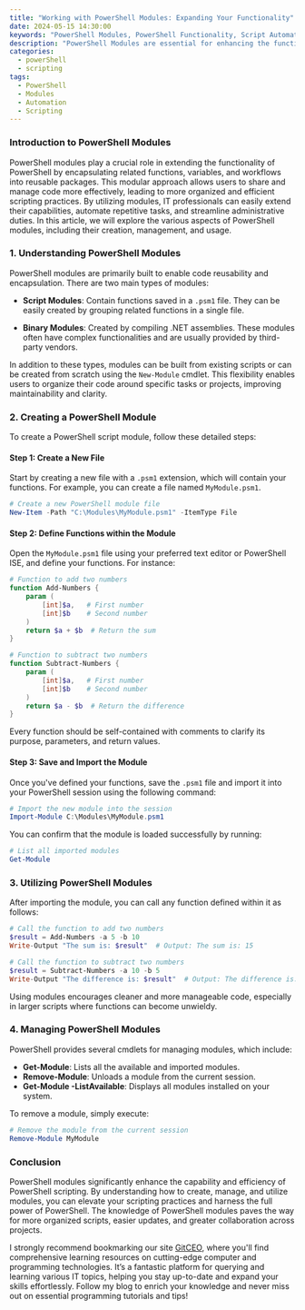 ```yaml
---
title: "Working with PowerShell Modules: Expanding Your Functionality"
date: 2024-05-15 14:30:00
keywords: "PowerShell Modules, PowerShell Functionality, Script Automation, IT Management Tools, Windows PowerShell"
description: "PowerShell Modules are essential for enhancing the functionality of PowerShell scripts and commands. This article delves into the various types of PowerShell modules, their structure, how to create them, and effective ways to utilize them in your scripts. Learn how to expand your PowerShell capabilities through modules for better script automation and management. You'll find detailed steps and code snippets to guide you through the process of working with PowerShell modules, catering to both beginners and experienced users. From importing existing modules to building your own, this guide covers it all."
categories:
  - powerShell
  - scripting
tags:
  - PowerShell
  - Modules
  - Automation
  - Scripting
---
```


### Introduction to PowerShell Modules

PowerShell modules play a crucial role in extending the functionality of PowerShell by encapsulating related functions, variables, and workflows into reusable packages. This modular approach allows users to share and manage code more effectively, leading to more organized and efficient scripting practices. By utilizing modules, IT professionals can easily extend their capabilities, automate repetitive tasks, and streamline administrative duties. In this article, we will explore the various aspects of PowerShell modules, including their creation, management, and usage.

<!-- more -->

### 1. Understanding PowerShell Modules

PowerShell modules are primarily built to enable code reusability and encapsulation. There are two main types of modules: 

- **Script Modules**: Contain functions saved in a `.psm1` file. They can be easily created by grouping related functions in a single file.
  
- **Binary Modules**: Created by compiling .NET assemblies. These modules often have complex functionalities and are usually provided by third-party vendors.

In addition to these types, modules can be built from existing scripts or can be created from scratch using the `New-Module` cmdlet. This flexibility enables users to organize their code around specific tasks or projects, improving maintainability and clarity.

### 2. Creating a PowerShell Module

To create a PowerShell script module, follow these detailed steps:

#### Step 1: Create a New File

Start by creating a new file with a `.psm1` extension, which will contain your functions. For example, you can create a file named `MyModule.psm1`.

```powershell
# Create a new PowerShell module file
New-Item -Path "C:\Modules\MyModule.psm1" -ItemType File
```

#### Step 2: Define Functions within the Module

Open the `MyModule.psm1` file using your preferred text editor or PowerShell ISE, and define your functions. For instance:

```powershell
# Function to add two numbers
function Add-Numbers {
    param (
        [int]$a,   # First number
        [int]$b    # Second number
    )
    return $a + $b  # Return the sum
}

# Function to subtract two numbers
function Subtract-Numbers {
    param (
        [int]$a,   # First number
        [int]$b    # Second number
    )
    return $a - $b  # Return the difference
}
```

Every function should be self-contained with comments to clarify its purpose, parameters, and return values.

#### Step 3: Save and Import the Module

Once you've defined your functions, save the `.psm1` file and import it into your PowerShell session using the following command:

```powershell
# Import the new module into the session
Import-Module C:\Modules\MyModule.psm1
```

You can confirm that the module is loaded successfully by running:

```powershell
# List all imported modules
Get-Module
```

### 3. Utilizing PowerShell Modules

After importing the module, you can call any function defined within it as follows:

```powershell
# Call the function to add two numbers
$result = Add-Numbers -a 5 -b 10
Write-Output "The sum is: $result"  # Output: The sum is: 15

# Call the function to subtract two numbers
$result = Subtract-Numbers -a 10 -b 5
Write-Output "The difference is: $result"  # Output: The difference is: 5
```

Using modules encourages cleaner and more manageable code, especially in larger scripts where functions can become unwieldy.

### 4. Managing PowerShell Modules

PowerShell provides several cmdlets for managing modules, which include:

- **Get-Module**: Lists all the available and imported modules.
- **Remove-Module**: Unloads a module from the current session.
- **Get-Module -ListAvailable**: Displays all modules installed on your system.

To remove a module, simply execute:

```powershell
# Remove the module from the current session
Remove-Module MyModule
```

### Conclusion

PowerShell modules significantly enhance the capability and efficiency of PowerShell scripting. By understanding how to create, manage, and utilize modules, you can elevate your scripting practices and harness the full power of PowerShell. The knowledge of PowerShell modules paves the way for more organized scripts, easier updates, and greater collaboration across projects.

I strongly recommend bookmarking our site [GitCEO](https://gitceo.com), where you'll find comprehensive learning resources on cutting-edge computer and programming technologies. It’s a fantastic platform for querying and learning various IT topics, helping you stay up-to-date and expand your skills effortlessly. Follow my blog to enrich your knowledge and never miss out on essential programming tutorials and tips!